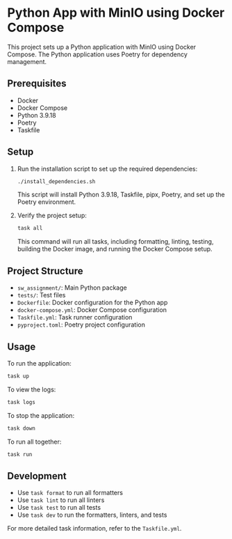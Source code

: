 # Python App with MinIO using Docker Compose

This project sets up a Python application with MinIO using Docker Compose. The Python application uses Poetry for dependency management.

## Prerequisites

- Docker
- Docker Compose
- Python 3.9.18
- Poetry
- Taskfile

## Setup

1. Run the installation script to set up the required dependencies:

    ```sh
    ./install_dependencies.sh
    ```

   This script will install Python 3.9.18, Taskfile, pipx, Poetry, and set up the Poetry environment.

2. Verify the project setup:

    ```sh
    task all
    ```

   This command will run all tasks, including formatting, linting, testing, building the Docker image, and running the Docker Compose setup.

## Project Structure

- `sw_assignment/`: Main Python package
- `tests/`: Test files
- `Dockerfile`: Docker configuration for the Python app
- `docker-compose.yml`: Docker Compose configuration
- `Taskfile.yml`: Task runner configuration
- `pyproject.toml`: Poetry project configuration

## Usage

To run the application:

```sh
task up
```

To view the logs:

```sh
task logs
```

To stop the application:

```sh
task down
```

To run all together:

```sh
task run
```

## Development

- Use `task format` to run all formatters
- Use `task lint` to run all linters
- Use `task test` to run all tests
- Use `task dev` to run the formatters, linters, and tests

For more detailed task information, refer to the `Taskfile.yml`.